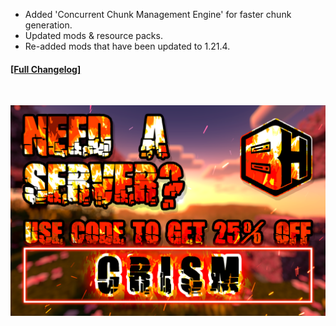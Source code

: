 




- Added 'Concurrent Chunk Management Engine' for faster chunk generation.
- Updated mods & resource packs.
- Re-added mods that have been updated to 1.21.4.


#### **[[Full Changelog]](https://wiki.crismpack.net/modpacks/breakneck-optimized/changelog/1.21/1.21.4#v4.4.0)**

<br>

<p><a href='https://bisecthosting.com/CRISM'><img src='https://github.com/CrismPack/CDN/blob/main/desc/breakneck/bh.png?raw=true' width='1000' /></a></p>